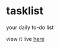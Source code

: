 # tasklist
your daily to-do list

view it live <a href="https://hnguy96.github.io/tasklist/">here</a>
